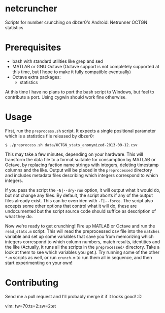 netcruncher
===========

Scripts for number crunching on dbzer0's Android: Netrunner OCTGN
statistics

Prerequisites
=============

- bash with standard utilities like grep and sed
- MATLAB or GNU Octave (Octave support is not completely supported at
  this time, but I hope to make it fully compatible eventually)
- Octave extra packages:
  - statistics

At this time I have no plans to port the bash script to Windows, but
feel to contribute a port. Using cygwin should work fine otherwise.

Usage
=====

First, run the `preprocess.sh` script. It expects a single positional
parameter which is a statistics file released by dbzer0:

    $ ./preprocess.sh data/OCTGN_stats_anonymized-2013-09-12.csv

This may take a few minutes, depending on your hardware. This will
transform the data file to a format suitable for consumption by MATLAB
or Octave, by replacing faction name strings with integers, deleting
timestamp columns and the like. Output will be placed in the
`preprocessed` directory and includes metadata files describing which
integers correspond to which integers.

If you pass the script the `-N|--dry-run` option, it will output what
it would do, but not change any files. By default, the script aborts
if any of the output files already exist. This can be overriden with
`-F|--force`. The script also accepts some other options that control
what it will do, these are undocumented but the script source code
should suffice as description of what they do.


Now we're ready to get crunching! Fire up MATLAB or Octave and run the
`read_stats.m` script. This will read the preprocessed csv file into
the `matches` variable and set up some variables that save you from
memorizing which integers correspond to which column numbers, match
results, identities and the like (Actually, it runs all the scripts in
the `preprocessed/` directory. Take a look at them to see which
variables you get.). Try running some of the other `*.m` scripts as
well, or run `crunch.m` to run them all in sequence, and then start
experimenting on your own!


Contributing
============

Send me a pull request and I'll probably merge it if it looks good! :D

vim: tw=70:ts=2:sw=2:et
